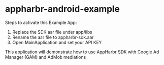 # appharbr-android-example

Steps to activate this Example App:
1. Replace the SDK aar file under app/libs
2. Rename the aar file to appharbr-sdk.aar
3. Open MainApplication and set your API KEY

This application will demonstrate how to use AppHarbr SDK with Google Ad Manager (GAM) and AdMob mediations
